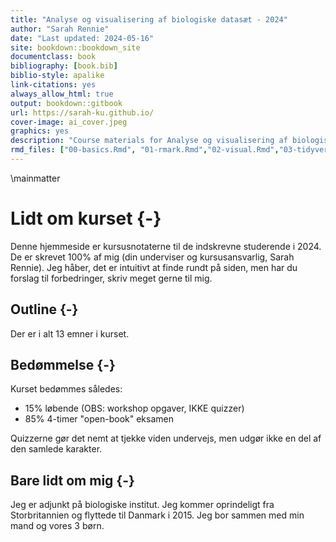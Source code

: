 ```yaml
--- 
title: "Analyse og visualisering af biologiske datasæt - 2024"
author: "Sarah Rennie"
date: "Last updated: 2024-05-16"
site: bookdown::bookdown_site
documentclass: book
bibliography: [book.bib]
biblio-style: apalike
link-citations: yes
always_allow_html: true
output: bookdown::gitbook
url: https://sarah-ku.github.io/
cover-image: ai_cover.jpeg
graphics: yes
description: "Course materials for Analyse og visualisering af biologiske datasæt 2024"
rmd_files: ["00-basics.Rmd", "01-rmark.Rmd","02-visual.Rmd","03-tidyverse.Rmd"]
---
```






\mainmatter



# Lidt om kurset {-}

Denne hjemmeside er kursusnotaterne til de indskrevne studerende i 2024. De er skrevet 100% af mig (din underviser og kursusansvarlig, Sarah Rennie). Jeg håber, det er intuitivt at finde rundt på siden, men har du forslag til forbedringer, skriv meget gerne til mig.

## Outline {-}

Der er i alt 13 emner i kurset.

## Bedømmelse {-}

Kurset bedømmes således:

* 15% løbende (OBS: workshop opgaver, IKKE quizzer)
* 85% 4-timer "open-book" eksamen

Quizzerne gør det nemt at tjekke viden undervejs, men udgør ikke en del af den samlede karakter.

## Bare lidt om mig {-}

Jeg er adjunkt på biologiske institut. Jeg kommer oprindeligt fra Storbritannien og flyttede til Danmark i 2015. Jeg bor sammen med min mand og vores 3 børn.
